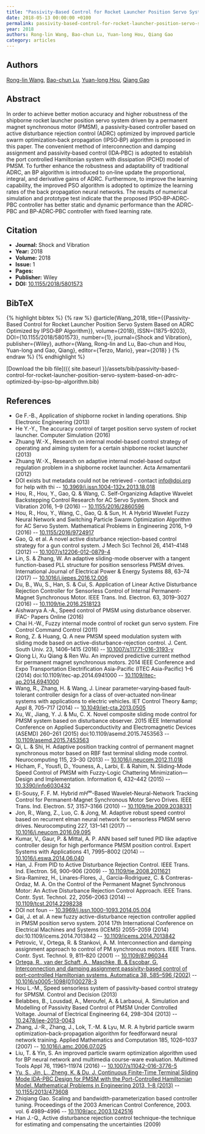 ```yaml
---
title: "Passivity‐Based Control for Rocket Launcher Position Servo System Based on ADRC Optimized by IPSO‐BP Algorithm"
date: 2018-05-13 00:00:00 +0100
permalink: passivity-based-control-for-rocket-launcher-position-servo-system-based-on-adrc-optimized-by-ipso-bp-algorithm
year: 2018
authors: Rong-lin Wang, Bao-chun Lu, Yuan-long Hou, Qiang Gao
category: articles
---
```

 
## Authors
[Rong-lin Wang](authors/rong-lin-wang), [Bao-chun Lu](authors/bao-chun-lu), [Yuan-long Hou](authors/yuan-long-hou), [Qiang Gao](authors/qiang-gao)
 
## Abstract
In order to achieve better motion accuracy and higher robustness of the shipborne rocket launcher position servo system driven by a permanent magnet synchronous motor (PMSM), a passivity‐based controller based on active disturbance rejection control (ADRC) optimized by improved particle swarm optimization‐back propagation (IPSO‐BP) algorithm is proposed in this paper. The convenient method of interconnection and damping assignment and passivity‐based control (IDA‐PBC) is adopted to establish the port controlled Hamiltonian system with dissipation (PCHD) model of PMSM. To further enhance the robustness and adaptability of traditional ADRC, an BP algorithm is introduced to on‐line update the proportional, integral, and derivative gains of ADRC. Furthermore, to improve the learning capability, the improved PSO algorithm is adopted to optimize the learning rates of the back propagation neural networks. The results of numerical simulation and prototype test indicate that the proposed IPSO‐BP‐ADRC‐PBC controller has better static and dynamic performance than the ADRC‐PBC and BP‐ADRC‐PBC controller with fixed learning rate.
 
## Citation
- **Journal:** Shock and Vibration
- **Year:** 2018
- **Volume:** 2018
- **Issue:** 1
- **Pages:** 
- **Publisher:** Wiley
- **DOI:** [10.1155/2018/5801573](https://doi.org/10.1155/2018/5801573)
 
## BibTeX
{% highlight bibtex %}
{% raw %}
@article{Wang_2018,
  title={{Passivity‐Based Control for Rocket Launcher Position Servo System Based on ADRC Optimized by IPSO‐BP Algorithm}},
  volume={2018},
  ISSN={1875-9203},
  DOI={10.1155/2018/5801573},
  number={1},
  journal={Shock and Vibration},
  publisher={Wiley},
  author={Wang, Rong-lin and Lu, Bao-chun and Hou, Yuan-long and Gao, Qiang},
  editor={Terzo, Mario},
  year={2018}
}
{% endraw %}
{% endhighlight %}
 
[Download the bib file]({{ site.baseurl }}/assets/bib/passivity-based-control-for-rocket-launcher-position-servo-system-based-on-adrc-optimized-by-ipso-bp-algorithm.bib)
 
## References
- Ge F.-B., Application of shipborne rocket in landing operations. Ship Electronic Engineering (2013)
- He Y.-Y., The accuracy control of target position servo system of rocket launcher. Computer Simulation (2016)
- Zhuang W.-X., Research on internal model-based control strategy of operating and aiming system for a certain shipborne rocket launcher (2013)
- Zhuang W.-X., Research on adaptive internal model-based output regulation problem in a shipborne rocket launcher. Acta Armamentarii (2012)
- DOI exists but metadata could not be retrieved - contact info@doi.org for help with thi -- [10.3969/j.issn.1004-132x.2013.18.018](https://doi.org/10.3969/j.issn.1004-132x.2013.18.018)
- Hou, R., Hou, Y., Gao, Q. & Wang, C. Self-Organizing Adaptive Wavelet Backstepping Control Research for AC Servo System. Shock and Vibration 2016, 1–9 (2016) -- [10.1155/2016/2860596](https://doi.org/10.1155/2016/2860596)
- Hou, R., Hou, Y., Wang, C., Gao, Q. & Sun, H. A Hybrid Wavelet Fuzzy Neural Network and Switching Particle Swarm Optimization Algorithm for AC Servo System. Mathematical Problems in Engineering 2016, 1–9 (2016) -- [10.1155/2016/9724917](https://doi.org/10.1155/2016/9724917)
- Gao, Q. et al. A novel active disturbance rejection-based control strategy for a gun control system. J Mech Sci Technol 26, 4141–4148 (2012) -- [10.1007/s12206-012-0879-4](https://doi.org/10.1007/s12206-012-0879-4)
- Lin, S. & Zhang, W. An adaptive sliding-mode observer with a tangent function-based PLL structure for position sensorless PMSM drives. International Journal of Electrical Power &amp; Energy Systems 88, 63–74 (2017) -- [10.1016/j.ijepes.2016.12.006](https://doi.org/10.1016/j.ijepes.2016.12.006)
- Du, B., Wu, S., Han, S. & Cui, S. Application of Linear Active Disturbance Rejection Controller for Sensorless Control of Internal Permanent-Magnet Synchronous Motor. IEEE Trans. Ind. Electron. 63, 3019–3027 (2016) -- [10.1109/tie.2016.2518123](https://doi.org/10.1109/tie.2016.2518123)
- Aishwarya A.-A., Speed control of PMSM using disturbance observer. IFAC- Papers Online (2016)
- Chai H.-W., Fuzzy internal mode control of rocket gun servo system. Fire Control Command Control (2011)
- Rong, Z. & Huang, Q. A new PMSM speed modulation system with sliding mode based on active-disturbance-rejection control. J. Cent. South Univ. 23, 1406–1415 (2016) -- [10.1007/s11771-016-3193-y](https://doi.org/10.1007/s11771-016-3193-y)
- Qiong Li, Xu Qiang & Ren Wu. An improved predictive current method for permanent magnet synchronous motors. 2014 IEEE Conference and Expo Transportation Electrification Asia-Pacific (ITEC Asia-Pacific) 1–6 (2014) doi:10.1109/itec-ap.2014.6941000 -- [10.1109/itec-ap.2014.6941000](https://doi.org/10.1109/itec-ap.2014.6941000)
- Wang, R., Zhang, H. & Wang, J. Linear parameter‐varying‐based fault‐tolerant controller design for a class of over‐actuated non‐linear systems with applications to electric vehicles. IET Control Theory &amp;amp; Appl 8, 705–717 (2014) -- [10.1049/iet-cta.2013.0505](https://doi.org/10.1049/iet-cta.2013.0505)
- Xu, W., Jiang, Y. J. & Mu, C. X. Novel composite sliding mode control for PMSM system based on disturbance observer. 2015 IEEE International Conference on Applied Superconductivity and Electromagnetic Devices (ASEMD) 260–261 (2015) doi:10.1109/asemd.2015.7453563 -- [10.1109/asemd.2015.7453563](https://doi.org/10.1109/asemd.2015.7453563)
- Qi, L. & Shi, H. Adaptive position tracking control of permanent magnet synchronous motor based on RBF fast terminal sliding mode control. Neurocomputing 115, 23–30 (2013) -- [10.1016/j.neucom.2012.11.018](https://doi.org/10.1016/j.neucom.2012.11.018)
- Hicham, F., Yousfi, D., Youness, A., Larbi, E. & Rahim, N. Sliding-Mode Speed Control of PMSM with Fuzzy-Logic Chattering Minimization—Design and Implementation. Information 6, 432–442 (2015) -- [10.3390/info6030432](https://doi.org/10.3390/info6030432)
- El-Sousy, F. F. M. Hybrid ${m H}^{\infty}$-Based Wavelet-Neural-Network Tracking Control for Permanent-Magnet Synchronous Motor Servo Drives. IEEE Trans. Ind. Electron. 57, 3157–3166 (2010) -- [10.1109/tie.2009.2038331](https://doi.org/10.1109/tie.2009.2038331)
- Jon, R., Wang, Z., Luo, C. & Jong, M. Adaptive robust speed control based on recurrent elman neural network for sensorless PMSM servo drives. Neurocomputing 227, 131–141 (2017) -- [10.1016/j.neucom.2016.09.095](https://doi.org/10.1016/j.neucom.2016.09.095)
- Kumar, V., Gaur, P. & Mittal, A. P. ANN based self tuned PID like adaptive controller design for high performance PMSM position control. Expert Systems with Applications 41, 7995–8002 (2014) -- [10.1016/j.eswa.2014.06.040](https://doi.org/10.1016/j.eswa.2014.06.040)
- Han, J. From PID to Active Disturbance Rejection Control. IEEE Trans. Ind. Electron. 56, 900–906 (2009) -- [10.1109/tie.2008.2011621](https://doi.org/10.1109/tie.2008.2011621)
- Sira-Ramirez, H., Linares-Flores, J., Garcia-Rodriguez, C. & Contreras-Ordaz, M. A. On the Control of the Permanent Magnet Synchronous Motor: An Active Disturbance Rejection Control Approach. IEEE Trans. Contr. Syst. Technol. 22, 2056–2063 (2014) -- [10.1109/tcst.2014.2298238](https://doi.org/10.1109/tcst.2014.2298238)
- DOI not foun -- [10.3969/j.issn.1000-1093.2014.05.004](https://doi.org/10.3969/j.issn.1000-1093.2014.05.004)
- Gai, J. et al. A new fuzzy active-disturbance rejection controller applied in PMSM position servo system. 2014 17th International Conference on Electrical Machines and Systems (ICEMS) 2055–2059 (2014) doi:10.1109/icems.2014.7013842 -- [10.1109/icems.2014.7013842](https://doi.org/10.1109/icems.2014.7013842)
- Petrovic, V., Ortega, R. & Stankovi, A. M. Interconnection and damping assignment approach to control of PM synchronous motors. IEEE Trans. Contr. Syst. Technol. 9, 811–820 (2001) -- [10.1109/87.960344](https://doi.org/10.1109/87.960344)
- [Ortega, R., van der Schaft, A., Maschke, B. & Escobar, G. Interconnection and damping assignment passivity-based control of port-controlled Hamiltonian systems. Automatica 38, 585–596 (2002)](interconnection-and-damping-assignment-passivity-based-control-of-port-controlled-hamiltonian-systems) -- [10.1016/s0005-1098(01)00278-3](https://doi.org/10.1016/s0005-1098(01)00278-3)
- Hou L.-M., Speed sensorless system of passivity-based control strategy for SPMSM. Control and Decision (2013)
- Belabbes, B., Lousdad, A., Meroufel, A. & Larbaoui, A. Simulation and Modelling of Passivity Based Control of PMSM Under Controlled Voltage. Journal of Electrical Engineering 64, 298–304 (2013) -- [10.2478/jee-2013-0043](https://doi.org/10.2478/jee-2013-0043)
- Zhang, J.-R., Zhang, J., Lok, T.-M. & Lyu, M. R. A hybrid particle swarm optimization–back-propagation algorithm for feedforward neural network training. Applied Mathematics and Computation 185, 1026–1037 (2007) -- [10.1016/j.amc.2006.07.025](https://doi.org/10.1016/j.amc.2006.07.025)
- Liu, T. & Yin, S. An improved particle swarm optimization algorithm used for BP neural network and multimedia course-ware evaluation. Multimed Tools Appl 76, 11961–11974 (2016) -- [10.1007/s11042-016-3776-5](https://doi.org/10.1007/s11042-016-3776-5)
- [Yu, S., Jin, L., Zheng, K. & Du, J. Continuous Finite-Time Terminal Sliding Mode IDA-PBC Design for PMSM with the Port-Controlled Hamiltonian Model. Mathematical Problems in Engineering 2013, 1–8 (2013)](continuous-finite-time-terminal-sliding-mode-ida-pbc-design-for-pmsm-with-the-port-controlled-hamiltonian-model) -- [10.1155/2013/473608](https://doi.org/10.1155/2013/473608)
- Zhiqiang Gao. Scaling and bandwidth-parameterization based controller tuning. Proceedings of the 2003 American Control Conference, 2003. vol. 6 4989–4996 -- [10.1109/acc.2003.1242516](https://doi.org/10.1109/acc.2003.1242516)
- Han J.-Q., Active disturbance rejection control technique-the technique for estimating and compensating the uncertainties (2009)

